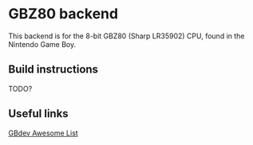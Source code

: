 # GBZ80 backend

This backend is for the 8-bit GBZ80 (Sharp LR35902) CPU, found in the Nintendo Game Boy.

## Build instructions

TODO?

## Useful links

[GBdev Awesome List](https://github.com/avivace/awesome-gbdev)